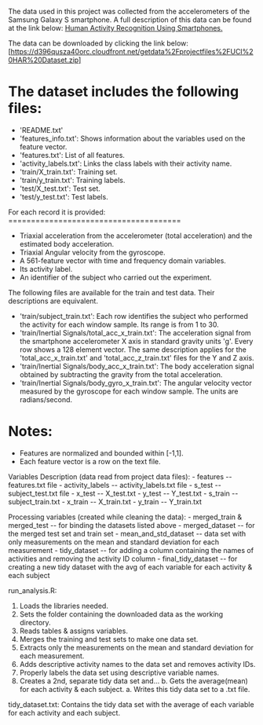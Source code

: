 

The data used in this project was collected from the accelerometers of the Samsung Galaxy S smartphone. 
A full description of this data can be found at the link below:
[Human Activity Recognition Using Smartphones.](https://archive.ics.uci.edu/dataset/240/human+activity+recognition+using+smartphones)

The data can be downloaded by clicking the link below:
[https://d396qusza40orc.cloudfront.net/getdata%2Fprojectfiles%2FUCI%20HAR%20Dataset.zip]

The dataset includes the following files:
=========================================

- 'README.txt'
- 'features_info.txt': Shows information about the variables used on the feature vector.
- 'features.txt': List of all features.
- 'activity_labels.txt': Links the class labels with their activity name.
- 'train/X_train.txt': Training set.
- 'train/y_train.txt': Training labels.
- 'test/X_test.txt': Test set.
- 'test/y_test.txt': Test labels.

For each record it is provided: ====================================== 
- Triaxial acceleration from the accelerometer (total acceleration) and the estimated body acceleration.
- Triaxial Angular velocity from the gyroscope.
- A 561-feature vector with time and frequency domain variables.
- Its activity label.
- An identifier of the subject who carried out the experiment.


The following files are available for the train and test data. Their descriptions are equivalent. 

- 'train/subject_train.txt': Each row identifies the subject who performed the activity for each window sample. Its range is from 1 to 30. 
- 'train/Inertial Signals/total_acc_x_train.txt': The acceleration signal from the smartphone accelerometer X axis in  standard gravity units 'g'. Every row shows a 128 element vector. The same description applies for the 'total_acc_x_train.txt' and 'total_acc_z_train.txt' files for the Y and Z axis. 
- 'train/Inertial Signals/body_acc_x_train.txt': The body acceleration signal obtained by subtracting the gravity from the total acceleration. 
- 'train/Inertial Signals/body_gyro_x_train.txt': The angular velocity vector measured by the gyroscope for each window sample. The units are radians/second. 

Notes: 
======
- Features are normalized and bounded within [-1,1].
- Each feature vector is a row on the text file.


Variables Description (data read from project data files):
    - features -- features.txt file
    - activity_labels -- activity_labels.txt file
    - s_test -- subject_test.txt file
    - x_test -- X_test.txt
    - y_test -- Y_test.txt
    - s_train -- subject_train.txt
    - x_train -- X_train.txt
    - y_train -- Y_train.txt


Processing variables (created while cleaning the data):
       - merged_train & merged_test -- for binding the datasets listed above
       - merged_dataset -- for the merged test set and train set
       - mean_and_std_dataset -- data set with only measurements on the mean and standard deviation for each measurement
       - tidy_dataset -- for adding a column containing the names of activities and removing the activity ID column
       - final_tidy_dataset -- for creating a new tidy dataset with the avg of each variable for each activity & each subject


run_analysis.R:
1. Loads the libraries needed.
2. Sets the folder containing the downloaded data as the working directory.
3. Reads tables & assigns variables.
4. Merges the training and test sets to make one data set.
5. Extracts only the measurements on the mean and standard deviation for each measurement.
6. Adds descriptive activity names to the data set and removes activity IDs.
7. Properly labels the data set using descriptive variable names.
8. Creates a 2nd, separate tidy data set and...
       b. Gets the average(mean) for each activity & each subject.
       a. Writes this tidy data set to a .txt file.

tidy_dataset.txt: Contains the tidy data set with the average of each variable for each activity and each subject.

